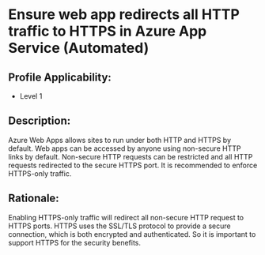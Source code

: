 # Ensure web app redirects all HTTP traffic to HTTPS in Azure App Service (Automated)

## Profile Applicability:

- Level 1

## Description:

Azure Web Apps allows sites to run under both HTTP and HTTPS by default. Web apps can be accessed by anyone using non-secure HTTP links by default. Non-secure HTTP requests can be restricted and all HTTP requests redirected to the secure HTTPS port. It is recommended to enforce HTTPS-only traffic.

## Rationale:

Enabling HTTPS-only traffic will redirect all non-secure HTTP request to HTTPS ports. HTTPS uses the SSL/TLS protocol to provide a secure connection, which is both encrypted and authenticated. So it is important to support HTTPS for the security benefits.